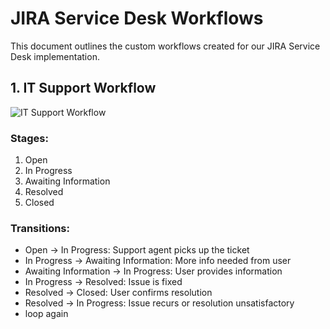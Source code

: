 # JIRA Service Desk Workflows

This document outlines the custom workflows created for our JIRA Service Desk implementation.

## 1. IT Support Workflow

![IT Support Workflow](images/it-support-workflow.png)

### Stages:
1. Open
2. In Progress
3. Awaiting Information
4. Resolved
5. Closed

### Transitions:
- Open → In Progress: Support agent picks up the ticket
- In Progress → Awaiting Information: More info needed from user
- Awaiting Information → In Progress: User provides information
- In Progress → Resolved: Issue is fixed
- Resolved → Closed: User confirms resolution
- Resolved → In Progress: Issue recurs or resolution unsatisfactory
- loop again


